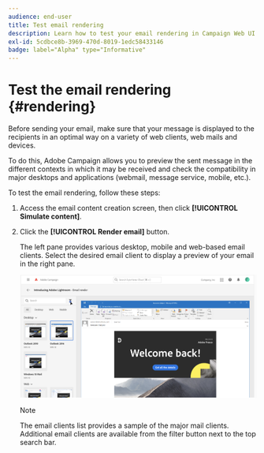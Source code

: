 ```yaml
---
audience: end-user
title: Test email rendering
description: Learn how to test your email rendering in Campaign Web UI
exl-id: 5cdbce8b-3969-470d-8019-1edc58433146
badge: label="Alpha" type="Informative"
---
```


# Test the email rendering {#rendering}


Before sending your email, make sure that your message is displayed to the recipients in an optimal way on a variety of web clients, web mails and devices.

To do this, Adobe Campaign allows you to preview the sent message in the different contexts in which it may be received and check the compatibility in major desktops and applications (webmail, message service, mobile, etc.).

To test the email rendering, follow these steps:

1. Access the email content creation screen, then click **[!UICONTROL Simulate content]**.

1. Click the **[!UICONTROL Render email]** button.

    The left pane provides various desktop, mobile and web-based email clients. Select the desired email client to display a preview of your email in the right pane. 

    ![](assets/render-context.png)

    >[!NOTE]
    >
    >The email clients list provides a sample of the major mail clients. Additional email clients are available from the filter button next to the top search bar.
